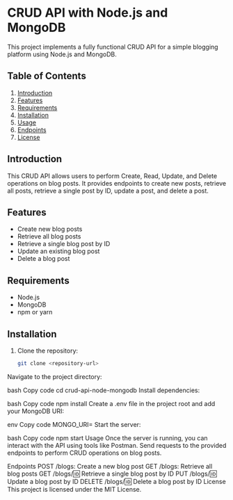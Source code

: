 # CRUD API with Node.js and MongoDB

This project implements a fully functional CRUD API for a simple blogging platform using Node.js and MongoDB.

## Table of Contents
1. [Introduction](#introduction)
2. [Features](#features)
3. [Requirements](#requirements)
4. [Installation](#installation)
5. [Usage](#usage)
6. [Endpoints](#endpoints)
7. [License](#license)

## Introduction
This CRUD API allows users to perform Create, Read, Update, and Delete operations on blog posts. It provides endpoints to create new posts, retrieve all posts, retrieve a single post by ID, update a post, and delete a post.

## Features
- Create new blog posts
- Retrieve all blog posts
- Retrieve a single blog post by ID
- Update an existing blog post
- Delete a blog post

## Requirements
- Node.js
- MongoDB
- npm or yarn

## Installation
1. Clone the repository:
   ```bash
   git clone <repository-url>
Navigate to the project directory:

bash
Copy code
cd crud-api-node-mongodb
Install dependencies:

bash
Copy code
npm install
Create a .env file in the project root and add your MongoDB URI:

env
Copy code
MONGO_URI=<your-mongodb-uri>
Start the server:

bash
Copy code
npm start
Usage
Once the server is running, you can interact with the API using tools like Postman. Send requests to the provided endpoints to perform CRUD operations on blog posts.

Endpoints
POST /blogs: Create a new blog post
GET /blogs: Retrieve all blog posts
GET /blogs/:id: Retrieve a single blog post by ID
PUT /blogs/:id: Update a blog post by ID
DELETE /blogs/:id: Delete a blog post by ID
License
This project is licensed under the MIT License.
